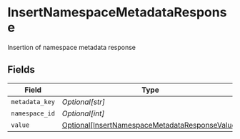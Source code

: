 # InsertNamespaceMetadataResponse

Insertion of namespace metadata response


## Fields

| Field                                                                                                         | Type                                                                                                          | Required                                                                                                      | Description                                                                                                   |
| ------------------------------------------------------------------------------------------------------------- | ------------------------------------------------------------------------------------------------------------- | ------------------------------------------------------------------------------------------------------------- | ------------------------------------------------------------------------------------------------------------- |
| `metadata_key`                                                                                                | *Optional[str]*                                                                                               | :heavy_minus_sign:                                                                                            | N/A                                                                                                           |
| `namespace_id`                                                                                                | *Optional[int]*                                                                                               | :heavy_minus_sign:                                                                                            | N/A                                                                                                           |
| `value`                                                                                                       | [Optional[InsertNamespaceMetadataResponseValue]](../../models/shared/insertnamespacemetadataresponsevalue.md) | :heavy_minus_sign:                                                                                            | N/A                                                                                                           |